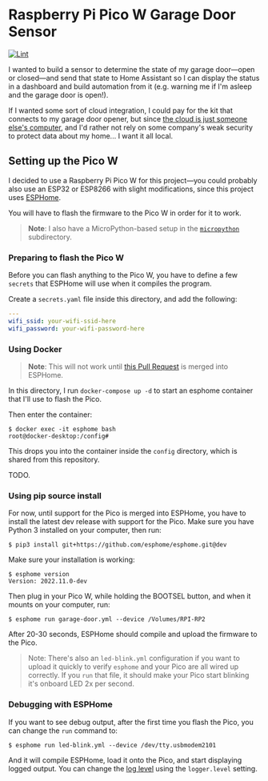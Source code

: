# Raspberry Pi Pico W Garage Door Sensor

[![Lint](https://github.com/geerlingguy/pico-w-garage-door-sensor/actions/workflows/lint.yml/badge.svg?branch=master)](https://github.com/geerlingguy/pico-w-garage-door-sensor/actions/workflows/lint.yml)

I wanted to build a sensor to determine the state of my garage door—open or closed—and send that state to Home Assistant so I can display the status in a dashboard and build automation from it (e.g. warning me if I'm asleep and the garage door is open!).

If I wanted some sort of cloud integration, I could pay for the kit that connects to my garage door opener, but since [the cloud is just someone else's computer](https://blog.codinghorror.com/the-cloud-is-just-someone-elses-computer/), and I'd rather not rely on some company's weak security to protect data about my home... I want it all local.

## Setting up the Pico W

I decided to use a Raspberry Pi Pico W for this project—you could probably also use an ESP32 or ESP8266 with slight modifications, since this project uses [ESPHome](https://esphome.io).

You will have to flash the firmware to the Pico W in order for it to work.

> **Note**: I also have a MicroPython-based setup in the [`micropython`](pico-w-garage-door-sensor/tree/master/micropython) subdirectory.

### Preparing to flash the Pico W

Before you can flash anything to the Pico W, you have to define a few `secrets` that ESPHome will use when it compiles the program.

Create a `secrets.yaml` file inside this directory, and add the following:

```yaml
---
wifi_ssid: your-wifi-ssid-here
wifi_password: your-wifi-password-here

```

### Using Docker

> **Note**: This will not work until [this Pull Request](https://github.com/esphome/esphome/pull/3284) is merged into ESPHome.

In this directory, I run `docker-compose up -d` to start an esphome container that I'll use to flash the Pico.

Then enter the container:

```
$ docker exec -it esphome bash
root@docker-desktop:/config#
```

This drops you into the container inside the `config` directory, which is shared from this repository.

TODO.

### Using pip source install

For now, until support for the Pico is merged into ESPHome, you have to install the latest dev release with support for the Pico. Make sure you have Python 3 installed on your computer, then run:

```
$ pip3 install git+https://github.com/esphome/esphome.git@dev
```

Make sure your installation is working:

```
$ esphome version
Version: 2022.11.0-dev
```

Then plug in your Pico W, while holding the BOOTSEL button, and when it mounts on your computer, run:

```
$ esphome run garage-door.yml --device /Volumes/RPI-RP2
```

After 20-30 seconds, ESPHome should compile and upload the firmware to the Pico.

> Note: There's also an `led-blink.yml` configuration if you want to upload it quickly to verify `esphome` and your Pico are all wired up correctly. If you `run` that file, it should make your Pico start blinking it's onboard LED 2x per second.

### Debugging with ESPHome

If you want to see debug output, after the first time you flash the Pico, you can change the `run` command to:

```
$ esphome run led-blink.yml --device /dev/tty.usbmodem2101
```

And it will compile ESPHome, load it onto the Pico, and start displaying logged output. You can change the [log level](https://esphome.io/components/logger.html) using the `logger.level` setting.
